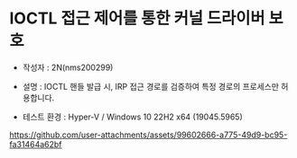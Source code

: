 # IOCTL 접근 제어를 통한 커널 드라이버 보호

* 작성자 : 2N(nms200299)

* 설명 : IOCTL 핸들 발급 시, IRP 접근 경로를 검증하여 특정 경로의 프로세스만 허용합니다.

* 테스트 환경 : Hyper-V / Windows 10 22H2 x64 (19045.5965)


https://github.com/user-attachments/assets/99602666-a775-49d9-bc95-fa31464a62bf

